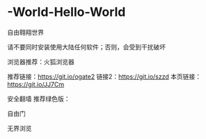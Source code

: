 # -World-Hello-World 

自由翱翔世界

请不要同时安装使用大陆任何软件；否则，会受到干扰破坏

浏览器推荐：火狐浏览器

推荐链接：https://git.io/ogate2  链接2：https://git.io/szzd  本页链接：https://git.io/JJ7Cm

安全翻墙  推荐绿色版：

自由门

无界浏览
